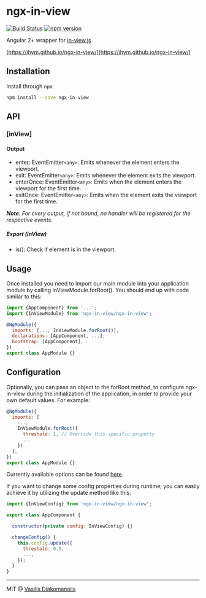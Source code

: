 # ngx-in-view

[![Build Status](https://travis-ci.org/ihym/ngx-in-view.svg?branch=master)](https://travis-ci.org/ihym/ngx-in-view)
[![npm version](https://badge.fury.io/js/ngx-in-view.svg)](https://www.npmjs.com/package/ngx-in-view)

Angular 2+ wrapper for [in-view.js](https://github.com/camwiegert/in-view)

[https://ihym.github.io/ngx-in-view/](https://ihym.github.io/ngx-in-view/)

## Installation

Install through `npm`:

```bash
npm install --save ngx-in-view
```


## API
### [inView]
#### Output

* enter: EventEmitter`<any>`: Emits whenever the element enters the viewport.
* exit: EventEmitter`<any>`: Emits whenever the element exits the viewport.
* enterOnce: EventEmitter`<any>`: Emits when the element enters the viewport for the first time.
* exitOnce: EventEmitter`<any>`: Emits when the element exits the viewport for the first time.

_**Note**: For every output, if not bound, no handler will be registered for the respective events._

##### Export (inView)
* is(): Check if element is in the viewport.


## Usage
Once installed you need to import our main module into your application module by calling InViewModule.forRoot(). You should end up with code similar to this:

```javascript
import {AppComponent} from '...';
import {InViewModule} from 'ngx-in-view/ngx-in-view';

@NgModule({
  imports: [..., InViewModule.forRoot()],
  declarations: [AppComponent, ...],
  bootstrap: [AppComponent],
})
export class AppModule {}
```


## Configuration

Optionally, you can pass an object to the forRoot method, to configure ngx-in-view during the initialization of the application, in order to provide your own default values. For example:

```javascript
@NgModule({
  imports: [
    ...,
    InViewModule.forRoot({
      threshold: 1, // Override this specific property
      ...
    })
  ],
})
export class AppModule {}
```

Currently available options can be found [here](https://github.com/ihym/ngx-in-view/blob/master/src/config/config.interface.ts).

If you want to change some config properties during runtime, you can easily achieve it by utilizing the update method like this:

```javascript
import {InViewConfig} from 'ngx-in-view/ngx-in-view';

export class AppComponent {

  constructor(private config: InViewConfig) {}

  changeConfig() {
    this.config.update({
      threshold: 0.5,
      ...,
    });
  }
}
```

***
MIT @ [Vasilis Diakomanolis](https://github.com/ihym)
